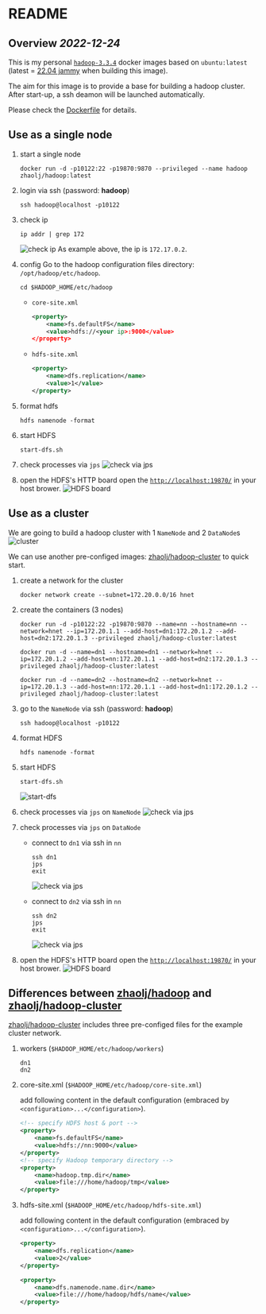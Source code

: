 # README

## Overview *2022-12-24*

This is my personal [`hadoop-3.3.4`](https://archive.apache.org/dist/hadoop/common/hadoop-3.3.4/hadoop-3.3.4.tar.gz) docker images based on `ubuntu:latest` (latest = [22.04 jammy](https://git.launchpad.net/cloud-images/+oci/ubuntu-base/tree/Dockerfile?h=refs/tags/dist-jammy-amd64-20221130&id=5107d90663ceb24789a9fa19136b0753c5651aa0) when building this image).

The aim for this image is to provide a base for building a hadoop cluster. After start-up, a ssh deamon will be launched automatically.

Please check the [Dockerfile](https://) for details.

## Use as a single node

1. start a single node

    ```shell
    docker run -d -p10122:22 -p19870:9870 --privileged --name hadoop zhaolj/hadoop:latest
    ```

1. login via ssh (password: **hadoop**)

    ```shell
    ssh hadoop@localhost -p10122
    ```

1. check ip

    ```shell
    ip addr | grep 172
    ```

    ![check ip](./imgs/check_ip.png "check ip")
    As example above, the ip is `172.17.0.2`.
1. config
    Go to the hadoop configuration files directory: `/opt/hadoop/etc/hadoop`.

    ```shell
    cd $HADOOP_HOME/etc/hadoop
    ```

    * `core-site.xml`

        ```xml
        <property>
            <name>fs.defaultFS</name>
            <value>hdfs://<your ip>:9000</value>
        </property>
        ```

    * `hdfs-site.xml`

        ```xml
        <property>
            <name>dfs.replication</name>
            <value>1</value>
        </property>
        ```

1. format hdfs

    ```shell
    hdfs namenode -format
    ```

1. start HDFS

    ```shell
    start-dfs.sh
    ```

1. check processes via `jps`
    ![check via jps](./imgs/jps.png "check via jps")

1. open the HDFS's HTTP board
    open the [`http://localhost:19870/`](http://localhost:19870/) in your host brower.
    ![HDFS board](./imgs/board.png "HDFS board")

## Use as a cluster

We are going to build a hadoop cluster with 1 `NameNode` and 2 `DataNode`s
![cluster](./imgs/hdfs-cluster-1.png "cluster")

We can use another pre-configed images: [zhaolj/hadoop-cluster](https://hub.docker.com/r/zhaolj/hadoop-cluster) to quick start.

1. create a network for the cluster

    ```shell
    docker network create --subnet=172.20.0.0/16 hnet
    ```

2. create the containers (3 nodes)

    ```shell
    docker run -d -p10122:22 -p19870:9870 --name=nn --hostname=nn --network=hnet --ip=172.20.1.1 --add-host=dn1:172.20.1.2 --add-host=dn2:172.20.1.3 --privileged zhaolj/hadoop-cluster:latest

    docker run -d --name=dn1 --hostname=dn1 --network=hnet --ip=172.20.1.2 --add-host=nn:172.20.1.1 --add-host=dn2:172.20.1.3 --privileged zhaolj/hadoop-cluster:latest

    docker run -d --name=dn2 --hostname=dn2 --network=hnet --ip=172.20.1.3 --add-host=nn:172.20.1.1 --add-host=dn1:172.20.1.2 --privileged zhaolj/hadoop-cluster:latest
    ```

3. go to the `NameNode` via ssh (password: **hadoop**)

    ```shell
    ssh hadoop@localhost -p10122
    ```

4. format HDFS

    ```shell
    hdfs namenode -format
    ```

5. start HDFS

    ```shell
    start-dfs.sh
    ```

    ![start-dfs](./imgs/start-dfs2.png "start-dfs")

6. check processes via `jps` on `NameNode`
    ![check via jps](./imgs/jps2.png "check via jps namenode")

7. check processes via `jps` on `DataNode`
    * connect to `dn1` via ssh in `nn`

        ```shell
        ssh dn1
        jps
        exit
        ```

        ![check via jps](./imgs/dn1.png "check via jps datanode")

    * connect to `dn2` via ssh in `nn`

        ```shell
        ssh dn2
        jps
        exit
        ```

        ![check via jps](./imgs/dn2.png "check via jps datanode")

8. open the HDFS's HTTP board
    open the [`http://localhost:19870/`](http://localhost:19870/) in your host brower.
    ![HDFS board](./imgs/board2.png "HDFS board")

## Differences between [zhaolj/hadoop](https://hub.docker.com/r/zhaolj/hadoop) and [zhaolj/hadoop-cluster](https://hub.docker.com/r/zhaolj/hadoop-cluster)

[zhaolj/hadoop-cluster](https://hub.docker.com/r/zhaolj/hadoop-cluster) includes three pre-configed files for the example cluster network.

1. workers (`$HADOOP_HOME/etc/hadoop/workers`)

    ```shell
    dn1
    dn2
    ```

2. core-site.xml (`$HADOOP_HOME/etc/hadoop/core-site.xml`)

    add following content in the default configuration (embraced by `<configuration>...</configuration>`).

    ```xml
    <!-- specify HDFS host & port -->
    <property>
        <name>fs.defaultFS</name>
        <value>hdfs://nn:9000</value>
    </property>
    <!-- specify Hadoop temporary directory -->
    <property>
        <name>hadoop.tmp.dir</name>
        <value>file:///home/hadoop/tmp</value>
    </property>
    ```

3. hdfs-site.xml (`$HADOOP_HOME/etc/hadoop/hdfs-site.xml`)

    add following content in the default configuration (embraced by `<configuration>...</configuration>`).

    ```xml
    <property>
        <name>dfs.replication</name>
        <value>2</value>
    </property>

    <property>
        <name>dfs.namenode.name.dir</name>
        <value>file:///home/hadoop/hdfs/name</value>
    </property>
    ```
